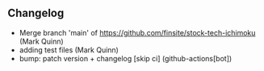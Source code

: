 ## Changelog

- Merge branch 'main' of https://github.com/finsite/stock-tech-ichimoku (Mark Quinn)
- adding test files (Mark Quinn)
- bump: patch version + changelog [skip ci] (github-actions[bot])